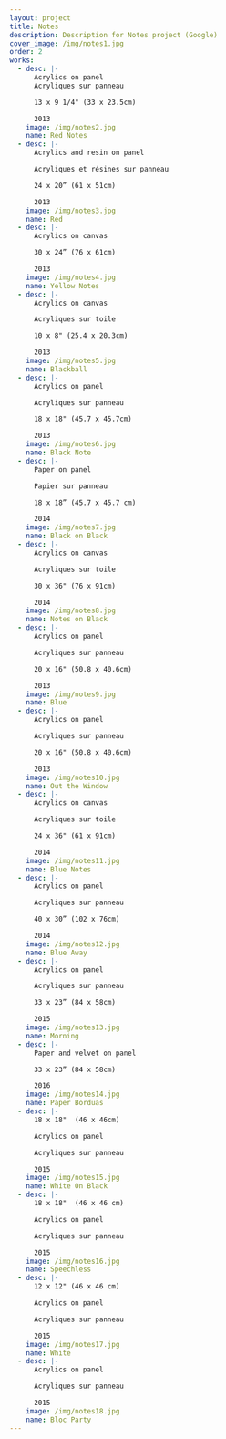 ```yaml
---
layout: project
title: Notes
description: Description for Notes project (Google)
cover_image: /img/notes1.jpg
order: 2
works:
  - desc: |-
      Acrylics on panel  
      Acryliques sur panneau

      13 x 9 1/4" (33 x 23.5cm)

      2013
    image: /img/notes2.jpg
    name: Red Notes
  - desc: |-
      Acrylics and resin on panel

      Acryliques et résines sur panneau

      24 x 20” (61 x 51cm)

      2013
    image: /img/notes3.jpg
    name: Red
  - desc: |-
      Acrylics on canvas

      30 x 24” (76 x 61cm)

      2013
    image: /img/notes4.jpg
    name: Yellow Notes
  - desc: |-
      Acrylics on canvas

      Acryliques sur toile

      10 x 8" (25.4 x 20.3cm)

      2013
    image: /img/notes5.jpg
    name: Blackball
  - desc: |-
      Acrylics on panel

      Acryliques sur panneau

      18 x 18" (45.7 x 45.7cm)

      2013
    image: /img/notes6.jpg
    name: Black Note
  - desc: |-
      Paper on panel

      Papier sur panneau

      18 x 18” (45.7 x 45.7 cm)

      2014
    image: /img/notes7.jpg
    name: Black on Black
  - desc: |-
      Acrylics on canvas

      Acryliques sur toile

      30 x 36" (76 x 91cm)

      2014
    image: /img/notes8.jpg
    name: Notes on Black
  - desc: |-
      Acrylics on panel

      Acryliques sur panneau

      20 x 16" (50.8 x 40.6cm)

      2013
    image: /img/notes9.jpg
    name: Blue
  - desc: |-
      Acrylics on panel

      Acryliques sur panneau

      20 x 16" (50.8 x 40.6cm)

      2013
    image: /img/notes10.jpg
    name: Out the Window
  - desc: |-
      Acrylics on canvas

      Acryliques sur toile

      24 x 36" (61 x 91cm)

      2014
    image: /img/notes11.jpg
    name: Blue Notes
  - desc: |-
      Acrylics on panel

      Acryliques sur panneau

      40 x 30” (102 x 76cm)

      2014
    image: /img/notes12.jpg
    name: Blue Away
  - desc: |-
      Acrylics on panel

      Acryliques sur panneau

      33 x 23” (84 x 58cm)

      2015
    image: /img/notes13.jpg
    name: Morning
  - desc: |-
      Paper and velvet on panel

      33 x 23” (84 x 58cm)

      2016
    image: /img/notes14.jpg
    name: Paper Borduas
  - desc: |-
      18 x 18"  (46 x 46cm)

      Acrylics on panel

      Acryliques sur panneau

      2015
    image: /img/notes15.jpg
    name: White On Black
  - desc: |-
      18 x 18"  (46 x 46 cm)

      Acrylics on panel

      Acryliques sur panneau

      2015
    image: /img/notes16.jpg
    name: Speechless
  - desc: |-
      12 x 12" (46 x 46 cm)

      Acrylics on panel

      Acryliques sur panneau

      2015
    image: /img/notes17.jpg
    name: White
  - desc: |-
      Acrylics on panel

      Acryliques sur panneau

      2015
    image: /img/notes18.jpg
    name: Bloc Party
---
```

